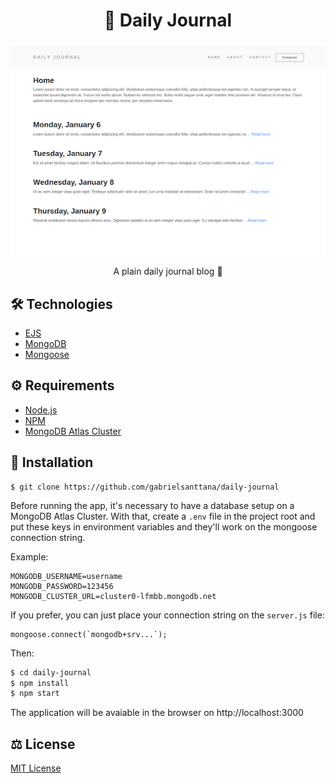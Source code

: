 # <div align="center">📔 Daily Journal</div>

#####

<img src="./public/images/homepage.png" />

<p align="center">A plain daily journal blog 📔</p>

## 🛠️ Technologies

<ul>
  <li><a href="https://ejs.co/">EJS</a></li>
  <li><a href="https://www.mongodb.com/">MongoDB</a></li>
  <li><a href="https://mongoosejs.com/">Mongoose</a></li>
</ul>

## ⚙️ Requirements

<ul>
  <li><a href="https://nodejs.org/en/">Node.js</a></li>
  <li><a href="https://www.npmjs.com/">NPM</a></li>
  <li><a href="https://www.mongodb.com/cloud/atlas">MongoDB Atlas Cluster</a></li>
</ul>

## 🚀 Installation

```
$ git clone https://github.com/gabrielsanttana/daily-journal
```

Before running the app, it's necessary to have a database setup on a MongoDB Atlas Cluster. With that, create a `.env` file in the project root and put these keys in environment variables and they'll work on the mongoose connection string.

Example:

```
MONGODB_USERNAME=username
MONGODB_PASSWORD=123456
MONGODB_CLUSTER_URL=cluster0-lfmbb.mongodb.net
```

If you prefer, you can just place your connection string on the `server.js` file:

```
mongoose.connect(`mongodb+srv...`);
```

Then:

```bash
$ cd daily-journal
$ npm install
$ npm start
```

The application will be avaiable in the browser on http://localhost:3000

## ⚖️ License

[MIT License](https://github.com/gabrielsanttana/daily-journal/blob/master/LICENSE)
